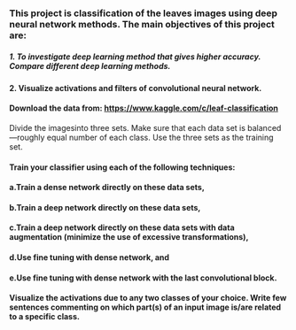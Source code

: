 ### This project is classification of the leaves images using deep neural network methods. The main objectives of this project are:
##### 1. To investigate deep learning method that gives higher accuracy. Compare different deep learning methods.
#### 2. Visualize activations and filters of convolutional neural network.
#### Download the data from: https://www.kaggle.com/c/leaf-classification
 Divide the imagesinto three sets. Make sure that each data set is balanced—roughly equal number of each class. Use the three sets as the training set.
#### Train your classifier using each of the following techniques:
#### a.Train a dense network directly on these data sets,
#### b.Train a deep network directly on these data sets,
#### c.Train a deep network directly on these data sets with data augmentation (minimize the use of excessive transformations),
#### d.Use fine tuning with dense network, and
#### e.Use fine tuning with dense network with the last convolutional block.
#### Visualize the activations due to any two classes of your choice. Write few sentences commenting on which part(s) of an input image is/are related to a specific class.
